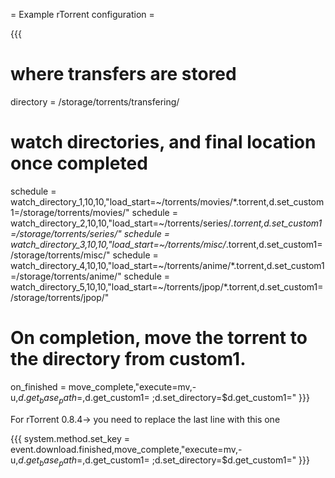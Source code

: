 = Example rTorrent configuration =

{{{
# where transfers are stored
directory = /storage/torrents/transfering/

# watch directories, and final location once completed
schedule = watch_directory_1,10,10,"load_start=~/torrents/movies/*.torrent,d.set_custom1=/storage/torrents/movies/"
schedule = watch_directory_2,10,10,"load_start=~/torrents/series/*.torrent,d.set_custom1=/storage/torrents/series/"
schedule = watch_directory_3,10,10,"load_start=~/torrents/misc/*.torrent,d.set_custom1=/storage/torrents/misc/"
schedule = watch_directory_4,10,10,"load_start=~/torrents/anime/*.torrent,d.set_custom1=/storage/torrents/anime/"
schedule = watch_directory_5,10,10,"load_start=~/torrents/jpop/*.torrent,d.set_custom1=/storage/torrents/jpop/"

# On completion, move the torrent to the directory from custom1.
on_finished = move_complete,"execute=mv,-u,$d.get_base_path=,$d.get_custom1= ;d.set_directory=$d.get_custom1="
}}}

For rTorrent 0.8.4-> you need to replace the last line with this one

{{{
system.method.set_key = event.download.finished,move_complete,"execute=mv,-u,$d.get_base_path=,$d.get_custom1= ;d.set_directory=$d.get_custom1="
}}}
